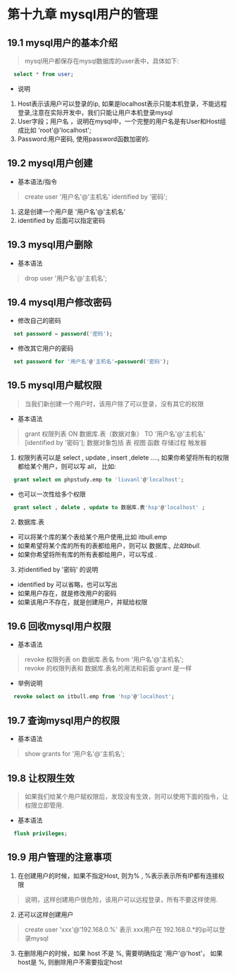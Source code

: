 # 第十九章 mysql用户的管理
## 19.1 mysql用户的基本介绍
> mysql用户都保存在mysql数据库的user表中，具体如下:
```sql
  select * from user;
```
+ 说明
1. Host表示该用户可以登录的ip, 如果是localhost表示只能本机登录，不能远程登录,注意在实际开发中，我们只能让用户本机登录mysql
2. User字段；用户名 ，说明在mysql中，一个完整的用户名是有User和Host组成比如 'root'@'localhost';
3. Password:用户密码, 使用password函数加密的.
## 19.2 mysql用户创建
+ 基本语法/指令
> create user '用户名'@'主机名' identified by '密码';
1. 这是创建一个用户是   '用户名'@'主机名'
2. identified by 后面可以指定密码
## 19.3 mysql用户删除
+ 基本语法
> drop user '用户名'@'主机名';
## 19.4 mysql用户修改密码
+ 修改自己的密码
```sql
  set password = password('密码');
```
+ 修改其它用户的密码
```sql
  set password for '用户名'@'主机名'=password('密码');
```
## 19.5 mysql用户赋权限
> 当我们新创建一个用户时，该用户除了可以登录，没有其它的权限
+ 基本语法
> grant 权限列表 ON 数据库.表（数据对象） TO '用户名'@'主机名'  [identified by '密码'];    数据对象包括 表  视图  函数 存储过程  触发器
1. 权限列表可以是 select , update , insert ,delete ...., 如果你希望将所有的权限都给某个用户，则可以写 all， 比如:
```sql
  grant select on phpstudy.emp to 'liuvanl'@'localhost';
```
+ 也可以一次性给多个权限
```sql
  grant select , delete , update to 数据库.表'hsp'@'localhost' ;
```
2. 数据库.表
+ 可以将某个库的某个表给某个用户使用,比如 itbull.emp 
+ 如果希望将某个库的所有的表都给用户，则可以 数据库.*, 比如itbull.*
+ 如果你希望将所有库的所有表都给用户，可以写成 *.*
3. 对identified by '密码' 的说明
+ identified by 可以省略，也可以写出
+ 如果用户存在，就是修改用户的密码
+ 如果该用户不存在，就是创建用户，并赋给权限
## 19.6 回收mysql用户权限
+ 基本语法
> revoke 权限列表 on 数据库.表名 from '用户名'@'主机名';  
> revoke 的权限列表和 数据库.表名的用法和前面 grant 是一样
+ 举例说明
```sql
  revoke select on itbull.emp from 'hsp'@'localhost';
```
## 19.7 查询mysql用户的权限
+ 基本语法
> show grants for '用户名'@'主机名';
## 19.8 让权限生效
> 如果我们给某个用户赋权限后，发现没有生效，则可以使用下面的指令，让权限立即管用.
+ 基本语法
```sql
  flush privileges;
```
## 19.9 用户管理的注意事项
1. 在创建用户的时候，如果不指定Host, 则为% , %表示表示所有IP都有连接权限
> 说明，这样创建用户很危险，该用户可以远程登录，所有不要这样使用.
2. 还可以这样创建用户
> create user  'xxx'@'192.168.0.%'  表示 xxx用户在 192.168.0.*的ip可以登录mysql
3. 在删除用户的时候，如果 host 不是 %, 需要明确指定  '用户'@'host'， 如果host是 %, 则删除用户不需要指定host
